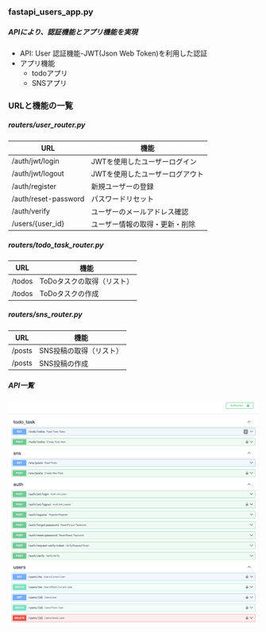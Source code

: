 ### fastapi_users_app.py

##### APIにより、認証機能とアプリ機能を実現

- API: User 認証機能-JWT(Json Web Token)を利用した認証
- アプリ機能
  - todoアプリ
  - SNSアプリ

### URLと機能の一覧

##### routers/user_router.py


| URL                  | 機能                            |
| -------------------- | ------------------------------- |
| /auth/jwt/login      | JWTを使用したユーザーログイン   |
| /auth/jwt/logout     | JWTを使用したユーザーログアウト |
| /auth/register       | 新規ユーザーの登録              |
| /auth/reset-password | パスワードリセット              |
| /auth/verify         | ユーザーのメールアドレス確認    |
| /users/{user_id}     | ユーザー情報の取得・更新・削除  |

##### routers/todo_task_router.py


| URL    | 機能                       |
| ------ | -------------------------- |
| /todos | ToDoタスクの取得（リスト） |
| /todos | ToDoタスクの作成           |

##### routers/sns_router.py


| URL    | 機能                    |
| ------ | ----------------------- |
| /posts | SNS投稿の取得（リスト） |
| /posts | SNS投稿の作成           |

##### API一覧

![api_.png](assets/api_一覧.png)
